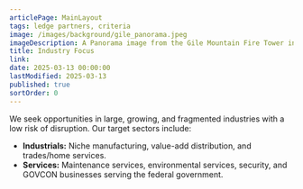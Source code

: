 ```yaml
---
articlePage: MainLayout
tags: ledge partners, criteria
image: /images/background/gile_panorama.jpeg
imageDescription: A Panorama image from the Gile Mountain Fire Tower in Norwich, VT
title: Industry Focus
link:
date: 2025-03-13 00:00:00
lastModified: 2025-03-13
published: true
sortOrder: 0
---  
```

We seek opportunities in large, growing, and fragmented industries with a low risk of disruption. Our target sectors include:
- **Industrials:** Niche manufacturing, value-add distribution, and trades/home services.
- **Services:** Maintenance services, environmental services, security, and GOVCON businesses serving the federal government.
